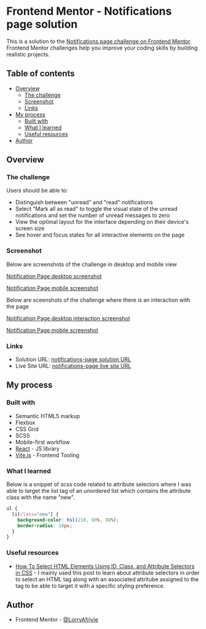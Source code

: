 # Frontend Mentor - Notifications page solution

This is a solution to the [Notifications page challenge on Frontend Mentor](https://www.frontendmentor.io/challenges/notifications-page-DqK5QAmKbC). Frontend Mentor challenges help you improve your coding skills by building realistic projects.

## Table of contents

- [Overview](#overview)
  - [The challenge](#the-challenge)
  - [Screenshot](#screenshot)
  - [Links](#links)
- [My process](#my-process)
  - [Built with](#built-with)
  - [What I learned](#what-i-learned)
  - [Useful resources](#useful-resources)
- [Author](#author)

## Overview

### The challenge

Users should be able to:

- Distinguish between "unread" and "read" notifications
- Select "Mark all as read" to toggle the visual state of the unread notifications and set the number of unread messages to zero
- View the optimal layout for the interface depending on their device's screen size
- See hover and focus states for all interactive elements on the page

### Screenshot

Below are screenshots of the challenge in desktop and mobile view

[Notification Page desktop screenshot](./public/images/screenshots/notification_page-desktop_screenshot.jpeg)

[Notification Page mobile screenshot](./public/images/screenshots/notification_page-mobile_screenshot.jpeg)

Below are sceenshots of the challenge where there is an interaction with the page

[Notification Page desktop interaction screenshot](./public/images/screenshots/notification_page-desktop_interaction_screenshot.jpeg)

[Notification Page mobile screenshot](./public/images/screenshots/notification_page-mobile_interaction_screenshot.jpeg)

### Links

- Solution URL: [notifications-page solution URL](https://github.com/LorryAfriyie/notifications-page)
- Live Site URL: [notifications-page live site URL](https://lorryafriyie.github.io/notifications-page/)

## My process

### Built with

- Semantic HTML5 markup
- Flexbox
- CSS Grid
- SCSS
- Mobile-first workflow
- [React](https://reactjs.org/) - JS library
- [Vite.js](https://vitejs.dev/) - Frontend Tooling

### What I learned

Below is a snippet of scss code related to attribute selectors where I was able to target the list tag of an unordered list which contains the attribute class with the name "new".

```scss
ul {
  li[class="new"] {
    background-color: hsl(210, 60%, 98%);
    border-radius: 10px;
  }
}
```

### Useful resources

- [How To Select HTML Elements Using ID, Class, and Attribute Selectors in CSS](https://www.digitalocean.com/community/tutorials/how-to-select-html-elements-using-id-class-and-attribute-selectors-in-css) - I mainly used this post to learn about attribute selectors in order to select an HTML tag along with an associated attritube assigned to the tag to be able to target it with a specific styling preference.

## Author

- Frontend Mentor - [@LorryAfriyie](https://www.frontendmentor.io/profile/LorryAfriyie)
